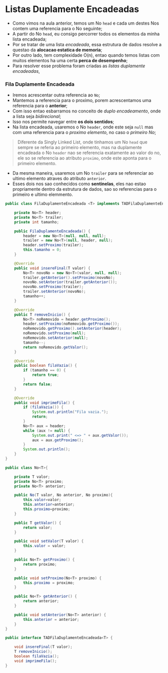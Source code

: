 # Listas Duplamente Encadeadas
- Como vimos na aula anterior, temos um No `head` e cada um destes Nos contem uma referencia para o No seguinte;
- A partir do No `head`, eu consigo percorrer todos os elementos da minha lista encadeada;
- Por se tratar de uma lista *encadeada*, essa estrutura de dados resolve a questao da **alocacao estatica de memoria**;
- Por outro lado, tem complexidade O(n), entao quando temos listas com muitos elementos ha uma certa **perca de desempenho**;
- Para resolver esse problema foram criadas as *listas duplamente encadeadas*,

### Fila Duplamente Encadeada
- Iremos acrescentar outra referencia ao `No`;
- Mantemos a referencia para o proximo, porem acrescentamos uma referencia para o **anterior**;
- Com isso entao esbarramos no conceito de *duplo encadeamento*, onde a lista seja *bidirecional*;
- Isso nos permite navegar entre **os dois sentidos**;
- Na lista encadeada, usaremos o No `header`, onde este seja `null` mas com uma referencia para o *proximo elemento*, no caso o *primeiro No*;
> Diferente da Singly Linked List, onde tinhamos um No `head` que sempre se referia ao primeiro elemento, mas na duplamente encadeada o No `header` nao se referencia exatamente ao valor do no, ele so se referencia ao atributo `proximo`, onde este aponta para o primeiro elemento. <br>
- Da mesma maneira, usaremos um No `trailer` para se referenciar ao ultimo elemento atraves do atributo `anterior`.
- Esses dois nos sao conhecidos como **sentinelas**, eles nao estao propriamente dentro da estrutura de dados, sao so referencias para o primeiro e ultimo elemmento.
```java
public class FilaDuplamenteEncadeada <T> implements TADFilaDuplamenteEncadeada<T> {

    private No<T> header;
    private No<T> trailer;
    private int tamanho;

    public FilaDuplamenteEncadeada() {
        header = new No<T>(null, null, null);
        trailer = new No<T>(null, header, null);
        header.setProximo(trailer);
        this.tamanho = 0;
    }

    @Override
    public void insereFinal(T valor) {
        No<T> novoNo = new No<T>(valor, null, null);
        trailer.getAnterior().setProximo(novoNo);
        novoNo.setAnterior(trailer.getAnterior());
        novoNo.setProximo(trailer);
        trailer.setAnterior(novoNo);
        tamanho++;
    }

    @Override
    public T removeInicio() {
        No<T> noRemovido = header.getProximo();
        header.setProximo(noRemovido.getProximo());
        noRemovido.getProximo().setAnterior(header);
        noRemovido.setProximo(null);
        noRemovido.setAnterior(null);
        tamanho--;
        return noRemovido.getValor();
    }

    @Override
    public boolean filaVazia() {
        if (tamanho == 0) {
            return true;
        }
        return false;
    }

    @Override
    public void imprimeFila() {
        if (filaVazia()) {
            System.out.println("Fila vazia.");
            return;
        }
        No<T> aux = header;
        while (aux != null) {
            System.out.print(" <=> " + aux.getValor());
            aux = aux.getProximo();
        }
        System.out.println();
    }
}
```
```java
public class No<T>{

    private T valor;
    private No<T> proximo;
    private No<T> anterior;

    public No(T valor, No anterior, No proximo){
        this.valor=valor;
        this.anterior=anterior;
        this.proximo=proximo;
    }

    public T getValor() {
        return valor;
    }

    public void setValor(T valor) {
        this.valor = valor;
    }

    public No<T> getProximo() {
        return proximo;
    }

    public void setProximo(No<T> proximo) {
        this.proximo = proximo;
    }

    public No<T> getAnterior() {
        return anterior;
    }

    public void setAnterior(No<T> anterior) {
        this.anterior = anterior;
    }
}
```
```java
public interface TADFilaDuplamenteEncadeada<T> {

    void insereFinal(T valor);
    T removeInicio();
    boolean filaVazia();
    void imprimeFila();
}
```
